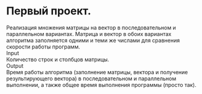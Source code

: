 # Первый проект.
Реализация множения матрицы на вектор в последовательном и параллельном вариантах.
Матрица и вектор в обоих вариантах алгоритма заполняется одними и теми же числами для сравнения скорости работы программ.
<br/>Input
<br/>Количество строк и столбцов матрицы.
<br/>Output
<br/>Время работы алгоритма (заполнение матрицы, вектора и получение результирующего вектора) в последовательном и параллельном выполнении, а также общее время выполнения программы (просто так).
